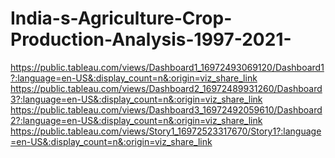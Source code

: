 # India-s-Agriculture-Crop-Production-Analysis-1997-2021-
https://public.tableau.com/views/Dashboard1_16972493069120/Dashboard1?:language=en-US&:display_count=n&:origin=viz_share_link
https://public.tableau.com/views/Dashboard2_16972489931260/Dashboard3?:language=en-US&:display_count=n&:origin=viz_share_link
https://public.tableau.com/views/Dashboard3_16972492059610/Dashboard2?:language=en-US&:display_count=n&:origin=viz_share_link
https://public.tableau.com/views/Story1_16972523317670/Story1?:language=en-US&:display_count=n&:origin=viz_share_link
